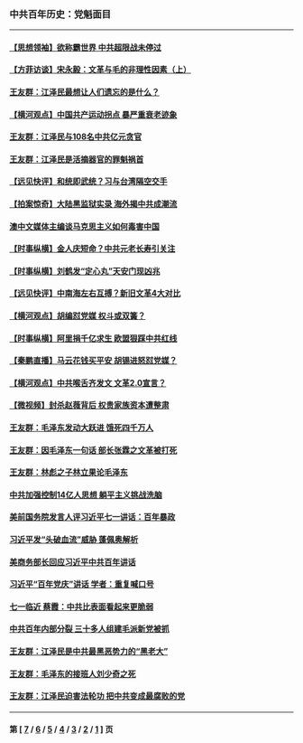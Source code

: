 ### 中共百年历史：党魁面目
---
#### [【思想领袖】欲称霸世界 中共超限战未停过](../../pages/nf1176107/n13745142.md?09050430) 
#### [【方菲访谈】宋永毅：文革与毛的非理性因素（上）](../../pages/nf1176107/n13469956.md?09050430) 
#### [王友群：江泽民最想让人们遗忘的是什么？](../../pages/nf1176107/n13408949.md?09050430) 
#### [【横河观点】中国共产运动拐点 暴严重衰老迹象](../../pages/nf1176107/n13388333.md?09050430) 
#### [王友群：江泽民与108名中共亿元贪官](../../pages/nf1176107/n13352358.md?09050430) 
#### [王友群：江泽民是活摘器官的罪魁祸首](../../pages/nf1176107/n13336903.md?09050430) 
#### [【远见快评】和统即武统？习与台湾隔空交手](../../pages/nf1176107/n13297739.md?09050430) 
#### [【拍案惊奇】大陆黑监狱实录 海外揭中共成潮流](../../pages/nf1176107/n13288853.md?09050430) 
#### [澳中文媒体主编谈马克思主义如何毒害中国](../../pages/nf1176107/n13257387.md?09050430) 
#### [【时事纵横】金人庆短命？中共元老长寿引关注](../../pages/nf1176107/n13217934.md?09050430) 
#### [【时事纵横】刘鹤发“定心丸”天安门现凶兆](../../pages/nf1176107/n13215416.md?09050430) 
#### [【远见快评】中南海左右互搏？新旧文革4大对比](../../pages/nf1176107/n13214745.md?09050430) 
#### [【横河观点】胡编怼党媒 权斗或双簧？](../../pages/nf1176107/n13210864.md?09050430) 
#### [【时事纵横】阿里捐千亿求生 欧盟狠踩中共红线](../../pages/nf1176107/n13206431.md?09050430) 
#### [【秦鹏直播】马云花钱买平安 胡锡进怒怼党媒？](../../pages/nf1176107/n13206392.md?09050430) 
#### [【横河观点】中共喉舌齐发文 文革2.0宣言？](../../pages/nf1176107/n13201248.md?09050430) 
#### [【微视频】封杀赵薇背后 权贵家族资本遭整肃](../../pages/nf1176107/n13197798.md?09050430) 
#### [王友群：毛泽东发动大跃进 饿死四千万人](../../pages/nf1176107/n13177158.md?09050430) 
#### [王友群：因毛泽东一句话 部长张霖之文革被打死](../../pages/nf1176107/n13161711.md?09050430) 
#### [王友群：林彪之子林立果论毛泽东](../../pages/nf1176107/n13128622.md?09050430) 
#### [中共加强控制14亿人思想 躺平主义挑战洗脑](../../pages/nf1176107/n13094299.md?09050430) 
#### [美前国务院发言人评习近平七一讲话：百年暴政](../../pages/nf1176107/n13066986.md?09050430) 
#### [习近平发“头破血流”威胁 蓬佩奥解析](../../pages/nf1176107/n13063604.md?09050430) 
#### [美商务部长回应习近平中共百年讲话](../../pages/nf1176107/n13062903.md?09050430) 
#### [习近平“百年党庆”讲话 学者：重复喊口号](../../pages/nf1176107/n13061411.md?09050430) 
#### [七一临近 蔡霞：中共比表面看起来更脆弱](../../pages/nf1176107/n13056418.md?09050430) 
#### [中共百年内部分裂 三十多人组建毛派新党被抓](../../pages/nf1176107/n13044023.md?09050430) 
#### [王友群：江泽民是中共最黑恶势力的“黑老大”](../../pages/nf1176107/n13022180.md?09050430) 
#### [王友群：毛泽东的接班人刘少奇之死](../../pages/nf1176107/n12991772.md?09050430) 
#### [王友群：江泽民迫害法轮功 把中共变成最腐败的党](../../pages/nf1176107/n12947347.md?09050430) 

---
#### 第 [ [7](./7.md?09050430) / [6](./6.md?09050430) / [5](./5.md?09050430) / [4](./4.md?09050430) / [3](./3.md?09050430) / [2](./2.md?09050430) / [1](./1.md?09050430) ] 页
